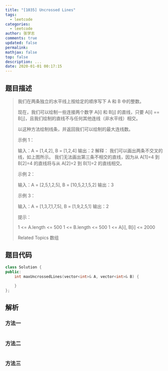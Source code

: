 ```yaml
---
title: "[1035] Uncrossed Lines"
tags:
  - leetcode
categories:
  - leetcode
author: 张学志
comments: true
updated: false
permalink:
mathjax: false
top: false
description: ...
date: 2020-01-01 00:17:15
---
```


## 题目描述

> 我们在两条独立的水平线上按给定的顺序写下 A 和 B 中的整数。 
> 
> 现在，我们可以绘制一些连接两个数字 A[i] 和 B[j] 的直线，只要 A[i] == B[j]，且我们绘制的直线不与任何其他连线（非水平线）相交。 
> 
> 以这种方法绘制线条，并返回我们可以绘制的最大连线数。 
> 
> 
> 
> 示例 1： 
> 
> 
> 
> 输入：A = [1,4,2], B = [1,2,4]
> 输出：2
> 解释：
> 我们可以画出两条不交叉的线，如上图所示。
> 我们无法画出第三条不相交的直线，因为从 A[1]=4 到 B[2]=4 的直线将与从 A[2]=2 到 B[1]=2 的直线相交。 
> 
> 示例 2： 
> 
> 输入：A = [2,5,1,2,5], B = [10,5,2,1,5,2]
> 输出：3
> 
> 
> 示例 3： 
> 
> 输入：A = [1,3,7,1,7,5], B = [1,9,2,5,1]
> 输出：2 
> 
> 
> 
> 提示： 
> 
> 
> 1 <= A.length <= 500 
> 1 <= B.length <= 500 
> 1 <= A[i], B[i] <= 2000 
> 
> 
> 
> Related Topics 数组

## 题目代码

```cpp
class Solution {
public:
    int maxUncrossedLines(vector<int>& A, vector<int>& B) {
        
    }
};
```

## 解析

### 方法一

```cpp

```

### 方法二

```cpp

```

### 方法三

```cpp

```

